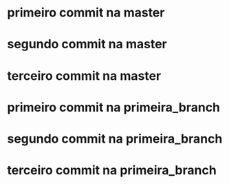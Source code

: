 # primeiro commit na master

# segundo commit na master

# terceiro commit na master

# primeiro commit na primeira_branch

# segundo commit na primeira_branch

# terceiro commit na primeira_branch